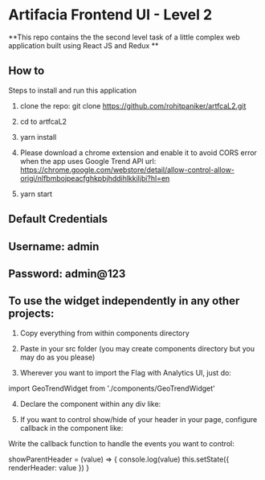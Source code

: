 # Artifacia Frontend UI - Level 2

**This repo contains the the second level task of a little complex web application built using React JS and Redux **

## How to

Steps to install and run this application

1. clone the repo: git clone https://github.com/rohitpaniker/artfcaL2.git

2. cd to artfcaL2

3. yarn install

4. Please download a chrome extension and enable it to avoid CORS error when the app uses Google Trend API
url: https://chrome.google.com/webstore/detail/allow-control-allow-origi/nlfbmbojpeacfghkpbjhddihlkkiljbi?hl=en

5. yarn start

## Default Credentials

## Username: admin
## Password: admin@123

## To use the widget independently in any other projects:

1. Copy everything from within components directory

2. Paste in your src folder (you may create components directory but you may do as you please)

3. Wherever you want to import the Flag with Analytics UI, just do:  

import GeoTrendWidget from './components/GeoTrendWidget'

4. Declare the component within any div like: <GeoTrendWidget showParentHeader='disabled'/>

5. If you want to control show/hide of your header in your page, configure callback in the component like: <GeoTrendWidget showParentHeader={this.showParentHeader}/>

Write the callback function to handle the events you want to control:

showParentHeader = (value) => {
  console.log(value)
  this.setState({ renderHeader: value })
}
